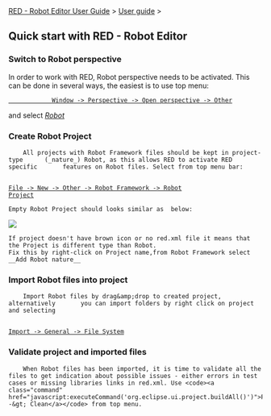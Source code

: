 <html>
<head>
<link href="PLUGINS_ROOT/org.robotframework.ide.eclipse.main.plugin.doc.user/help/style.css" rel="stylesheet" type="text/css"/>
</head>
<body>
<a href="../../../help/index.html">RED - Robot Editor User Guide</a> &gt; <a href="../../../help/user_guide/user_guide.html">User guide</a> &gt; 
	<h2>Quick start with RED - Robot Editor</h2>
<h3>Switch to Robot perspective</h3>
<p>
		In order to work with RED, Robot perspective needs to be activated.
		This can be done in several ways, the easiest is to use top menu:<br/>
<code><a class="command" href="javascript:executeCommand('org.eclipse.ui.perspectives.showPerspective()')">
			Window -&gt; Perspective -&gt; Open perspective -&gt; Other</a></code></p></body></html>

 and select _<a class="command" href="javascript:executeCommand('org.eclipse.ui.perspectives.showPerspective(org.eclipse.ui.perspectives.showPerspective.perspectiveId=org.eclipse.ui.perspectives.RobotPerspective)')">Robot</a>_

### Create Robot Project

		All projects with Robot Framework files should be kept in project-type		(_nature_) Robot, as this allows RED to activate RED specific		features on Robot files. Select from top menu bar:  
 <code><a class="command" href="javascript:executeCommand('org.eclipse.ui.newWizard(newWizardId=org.robotframework.ide.eclipse.wizards.newRobotProject)')">
			File -&gt; New -&gt; Other -&gt; Robot Framework -&gt; Robot Project</a></code>

    Empty Robot Project should looks similar as  below: 
![](images/simple_project_1.png)  

    If project doesn't have brown icon or no red.xml file it means that the Project is different type than Robot.
    Fix this by right-click on Project name,from Robot Framework select __Add Robot nature__

### Import Robot files into project

		Import Robot files by drag&amp;drop to created project, alternatively		you can import folders by right click on project and selecting  
 <code><a class="command" href="javascript:executeCommand('org.eclipse.ui.file.import(importWizardId=org.eclipse.ui.wizards.import.FileSystem)')">
			Import -&gt; General -&gt; File System</a></code>

### Validate project and imported files

		When Robot files has been imported, it is time to validate all the		files to get indication about possible issues - either errors in test		cases or missing libraries links in red.xml. Use <code><a class="command" href="javascript:executeCommand('org.eclipse.ui.project.buildAll()')">Project -&gt; Clean</a></code> from top menu.	